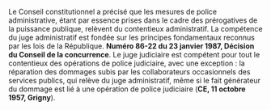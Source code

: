 Le Conseil constitutionnel a précisé que les mesures de police administrative, étant par essence prises dans le cadre des prérogatives de la puissance publique, relèvent du contentieux administratif. La compétence du juge administratif est fondée sur les principes fondamentaux reconnus par les lois de la République. **Numéro 86-22 du 23 janvier 1987, Décision du Conseil de la concurrence**. Le juge judiciaire est compétent pour tout le contentieux des opérations de police judiciaire, avec une exception : la réparation des dommages subis par les collaborateurs occasionnels des services publics, qui relève du juge administratif, même si le fait générateur du dommage est lié à une opération de police judiciaire (**CE, 11 octobre 1957, Grigny**).